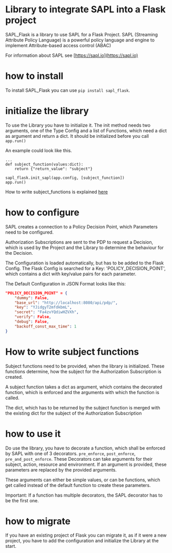 # Library to integrate SAPL into a Flask project

SAPL_Flask is a library to use SAPL for a Flask Project.
SAPL (Streaming Attribute Policy Language) is a powerful policy language and engine to implement Attribute-based access control (ABAC)

For information about SAPL see [https://sapl.io](https://sapl.io)

# how to install

To install SAPL_Flask you can use `pip install sapl_flask`. 

# initialize the library

To use the Library you have to initialize it.
The init method needs two arguments, one of the Type Config and a list of Functions, which need a dict as argument and return a dict.
It should be initialized before you call `app.run()`

An example could look like this.
```
...
def subject_function(values:dict):
    return {"return_value": "subject"}

sapl_flask.init_sapl(app.config, [subject_function])
app.run()
```
How to write subject_functions is explained [here](#how-to-write-subject-functions)

# how to configure

SAPL creates a connection to a Policy Decision Point, which Parameters need to be configured.

Authorization Subscriptions are sent to the PDP to request a Decision, which is used by the Project and the Library to determine
the behaviour for the Decision.

The Configuration is loaded automatically, but has to be added to the Flask Config.
The Flask Config is searched for a Key: 'POLICY_DECISION_POINT', which contains a dict with key/value pairs for each parameter.

The Default Configuration in JSON Format looks like this:
```json
"POLICY_DECISION_POINT" = {
    "dummy": False,
    "base_url": "http://localhost:8080/api/pdp/",
    "key": "YJidgyT2mfdkbmL",
    "secret": "Fa4zvYQdiwHZVXh",
    "verify": False,
    "debug": False,
    "backoff_const_max_time": 1
}
```

# How to write subject functions

Subject functions need to be provided, when the library is initialized.
These functions determine, how the subject for the Authorization Subscription is created.

A subject function takes a dict as argument, which contains the decorated function, which is enforced and 
the arguments with which the function is called.

The dict, which has to be returned by the subject function is merged with the existing dict for the subject of the 
Authorization Subscription

# how to use it

Do use the library, you have to decorate a function, which shall be enforced by SAPL with one of 3 decorators.
`pre_enforce`, `post_enforce`, `pre_and_post_enforce`. These Decorators can take arguments for their subject, action, resource and environment.
If an argument is provided, these parameters are replaced by the provided arguments.

These arguments can either be simple values, or can be functions, which get called instead of the default function to create 
these parameters.

Important: If a function has multiple decorators, the SAPL decorator has to be the first one.

# how to migrate

If you have an existing project of Flask you can migrate it, as if it were a new project, 
you have to add the configuration and initialize the Library at the start.

